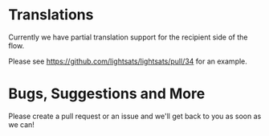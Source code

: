 # Translations

Currently we have partial translation support for the recipient side of the flow.

Please see https://github.com/lightsats/lightsats/pull/34 for an example.

# Bugs, Suggestions and More

Please create a pull request or an issue and we'll get back to you as soon as we can!

